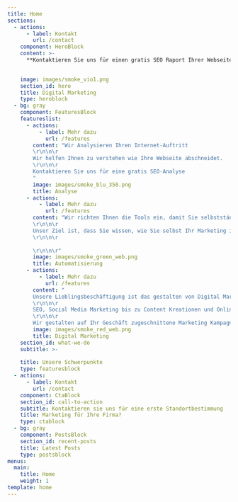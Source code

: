 ```yaml
---
title: Home
sections:
  - actions:
      - label: Kontakt
        url: /contact
    component: HeroBlock
    content: >-
      **Kontaktieren Sie uns für einen gratis SEO Raport Ihrer Webseite**

      
    image: images/smoke_vio1.png
    section_id: hero
    title: Digital Marketing
    type: heroblock
  - bg: gray
    component: FeaturesBlock
    featureslist:
      - actions:
          - label: Mehr dazu
            url: /features
        content: "Wir Analysieren Ihren Internet-Auftritt
        \r\n\n\r
        Wir helfen Ihnen zu verstehen wie Ihre Webseite abschneidet.
        \r\n\n\r
        Kontaktieren Sie uns für eine gratis SEO-Analyse
        "
        image: images/smoke_blu_350.png
        title: Analyse
      - actions:
          - label: Mehr dazu
            url: /features
        content: "Wir richten Ihnen die Tools ein, damit Sie selbstständig Ihr Marketing betreiben können
        \r\n\n\r
        Unser Ziel ist, dass Sie wissen, wie Sie selbst Ihr Marketing in die Hand nehmen können und dadurch kosten sparen.
        \r\n\n\r
         
        \r\n\n\r"
        image: images/smoke_green_web.png
        title: Automatisierung
      - actions:
          - label: Mehr dazu
            url: /features
        content: "
        Unsere Lieblingsbeschäftigung ist das gestalten von Digital Marketing Kampagnen
        \r\n\n\r 
        SEO, Social Media Marketing bis zu Content Kreationen und Online Advertisment, unser Team hilft Ihnen Ihre Produkte zu vermarkten.
        \r\n\n\r 
        Wir gestalten auf Ihr Geschäft zugeschnittene Marketing Kampagnen"
        image: images/smoke_red_web.png
        title: Digital Marketing
    section_id: what-we-do
    subtitle: >-
      
    title: Unsere Schwerpunkte 
    type: featuresblock
  - actions:
      - label: Kontakt
        url: /contact
    component: CtaBlock
    section_id: call-to-action
    subtitle: Kontaktieren sie uns für eine erste Standortbestimmung
    title: Marketing für Ihre Firma?
    type: ctablock
  - bg: gray
    component: PostsBlock
    section_id: recent-posts
    title: Latest Posts
    type: postsblock
menus:
  main:
    title: Home
    weight: 1
template: home
---
```


